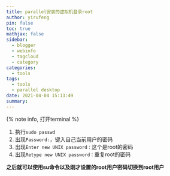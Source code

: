 ```yaml
---
title: parallel安装的虚拟机登录root
author: yirufeng
pin: false
toc: true
mathjax: false
sidebar:
  - blogger
  - webinfo
  - tagcloud
  - category
categories:
  - tools
tags:
  - tools
  - parallel desktop
date: 2021-04-04 15:13:49
summary:
---
```



{% note info, 打开terminal %}

1. 执行`sudo passwd`
2. 出现`Password:`，键入自己当前用户的密码
3. 出现`Enter new UNIX password：`这个是root的密码
4. 出现`Retype new UNIX password：`重复root的密码

**之后就可以使用su命令以及刚才设置的root用户密码切换到root用户**

<!-- more -->